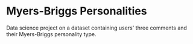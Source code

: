 # Myers-Briggs Personalities
Data science project on a dataset containing users' three comments and their Myers-Briggs personality type.
